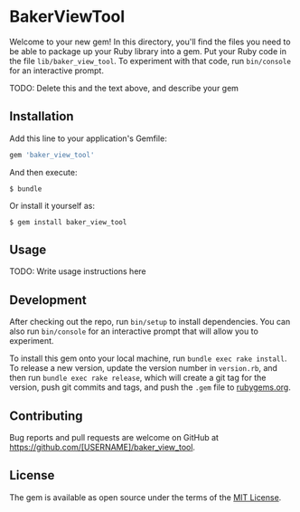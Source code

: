 # BakerViewTool

Welcome to your new gem! In this directory, you'll find the files you need to be able to package up your Ruby library into a gem. Put your Ruby code in the file `lib/baker_view_tool`. To experiment with that code, run `bin/console` for an interactive prompt.

TODO: Delete this and the text above, and describe your gem

## Installation

Add this line to your application's Gemfile:

```ruby
gem 'baker_view_tool'
```

And then execute:

    $ bundle

Or install it yourself as:

    $ gem install baker_view_tool

## Usage

TODO: Write usage instructions here

## Development

After checking out the repo, run `bin/setup` to install dependencies. You can also run `bin/console` for an interactive prompt that will allow you to experiment.

To install this gem onto your local machine, run `bundle exec rake install`. To release a new version, update the version number in `version.rb`, and then run `bundle exec rake release`, which will create a git tag for the version, push git commits and tags, and push the `.gem` file to [rubygems.org](https://rubygems.org).

## Contributing

Bug reports and pull requests are welcome on GitHub at https://github.com/[USERNAME]/baker_view_tool.

## License

The gem is available as open source under the terms of the [MIT License](https://opensource.org/licenses/MIT).
